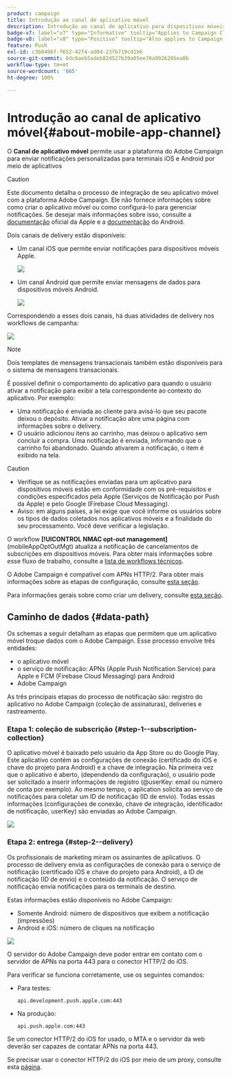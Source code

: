 ```yaml
---
product: campaign
title: Introdução ao canal de aplicativo móvel
description: Introdução ao canal de aplicativo para dispositivos móveis no Adobe Campaign
badge-v7: label="v7" type="Informative" tooltip="Applies to Campaign Classic v7"
badge-v8: label="v8" type="Positive" tooltip="Also applies to Campaign v8"
feature: Push
exl-id: c3b0406f-f652-42f4-ad0d-23fb719cd1b6
source-git-commit: 6dc6aeb5adeb82d527b39a05ee70a9926205ea0b
workflow-type: tm+mt
source-wordcount: '665'
ht-degree: 100%

---
```


# Introdução ao canal de aplicativo móvel{#about-mobile-app-channel}



O **Canal de aplicativo móvel** permite usar a plataforma do Adobe Campaign para enviar notificações personalizadas para terminais iOS e Android por meio de aplicativos

>[!CAUTION]
>
>Este documento detalha o processo de integração de seu aplicativo móvel com a plataforma Adobe Campaign. Ele não fornece informações sobre como criar o aplicativo móvel ou como configurá-lo para gerenciar notificações. Se desejar mais informações sobre isso, consulte a [documentação](https://developer.apple.com/) oficial da Apple e a [documentação](https://developer.android.com/index.html) do Android.

Dois canais de delivery estão disponíveis:

* Um canal iOS que permite enviar notificações para dispositivos móveis Apple.

   ![](assets/nmac_intro_2.png)

* Um canal Android que permite enviar mensagens de dados para dispositivos móveis Android.

   ![](assets/nmac_intro_1.png)

Correspondendo a esses dois canais, há duas atividades de delivery nos workflows de campanha:

![](assets/nmac_intro_3.png)


>[!NOTE]
>
>Dois templates de mensagens transacionais também estão disponíveis para o sistema de mensagens transacionais.

É possível definir o comportamento do aplicativo para quando o usuário ativar a notificação para exibir a tela correspondente ao contexto do aplicativo. Por exemplo:

* Uma notificação é enviada ao cliente para avisá-lo que seu pacote deixou o depósito. Ativar a notificação abre uma página com informações sobre o delivery.
* O usuário adicionou itens ao carrinho, mas deixou o aplicativo sem concluir a compra. Uma notificação é enviada, informando que o carrinho foi abandonado. Quando ativarem a notificação, o item é exibido na tela.

>[!CAUTION]
>
>* Verifique se as notificações enviadas para um aplicativo para dispositivos móveis estão em conformidade com os pré-requisitos e condições especificados pela Apple (Serviços de Notificação por Push da Apple) e pelo Google (Firebase Cloud Messaging).
>* Aviso: em alguns países, a lei exige que você informe os usuários sobre os tipos de dados coletados nos aplicativos móveis e a finalidade do seu processamento. Você deve verificar a legislação.


O workflow **[!UICONTROL NMAC opt-out management]** (mobileAppOptOutMgt) atualiza a notificação de cancelamentos de subscrições em dispositivos móveis. Para obter mais informações sobre esse fluxo de trabalho, consulte a [lista de workflows técnicos](../../workflow/using/about-technical-workflows.md).

O Adobe Campaign é compatível com APNs HTTP/2. Para obter mais informações sobre as etapas de configuração, consulte [esta seção](configuring-the-mobile-application.md).

Para informações gerais sobre como criar um delivery, consulte [esta seção](steps-about-delivery-creation-steps.md).

## Caminho de dados {#data-path}

Os schemas a seguir detalham as etapas que permitem que um aplicativo móvel troque dados com o Adobe Campaign. Esse processo envolve três entidades:

* o aplicativo móvel
* o serviço de notificação: APNs (Apple Push Notification Service) para Apple e FCM (Firebase Cloud Messaging) para Android
* Adobe Campaign

As três principais etapas do processo de notificação são: registro do aplicativo no Adobe Campaign (coleção de assinaturas), deliveries e rastreamento.

### Etapa 1: coleção de subscrição {#step-1--subscription-collection}

O aplicativo móvel é baixado pelo usuário da App Store ou do Google Play. Este aplicativo contém as configurações de conexão (certificado do iOS e chave do projeto para Android) e a chave de integração. Na primeira vez que o aplicativo é aberto, (dependendo da configuração), o usuário pode ser solicitado a inserir informações de registro (@userKey: email ou número de conta por exemplo). Ao mesmo tempo, o aplication solicita ao serviço de notificações para coletar um ID de notificação (ID de envio). Todas essas informações (configurações de conexão, chave de integração, identificador de notificação, userKey) são enviadas ao Adobe Campaign.

![](assets/nmac_register_view.png)

### Etapa 2: entrega {#step-2--delivery}

Os profissionais de marketing miram os assinantes de aplicativos. O processo de delivery envia as configurações de conexão para o serviço de notificação (certificado iOS e chave do projeto para Android), a ID de notificação (ID de envio) e o conteúdo da notificação. O serviço de notificação envia notificações para os terminais de destino.

Estas informações estão disponíveis no Adobe Campaign:

* Somente Android: número de dispositivos que exibem a notificação (impressões)
* Android e iOS: número de cliques na notificação

![](assets/nmac_delivery_view.png)

O servidor do Adobe Campaign deve poder entrar em contato com o servidor de APNs na porta 443 para o conector HTTP/2 do iOS.

Para verificar se funciona corretamente, use os seguintes comandos:

* Para testes:

   ```
   api.development.push.apple.com:443
   ```

* Na produção:

   ```
   api.push.apple.com:443
   ```

Se um conector HTTP/2 do iOS for usado, o MTA e o servidor da web deverão ser capazes de contatar APNs na porta 443.

Se precisar usar o conector HTTP/2 do iOS por meio de um proxy, consulte esta [página](../../installation/using/file-res-management.md#proxy-connection-configuration).
